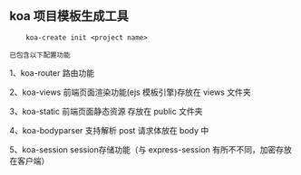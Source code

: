 
## koa 项目模板生成工具

```
    koa-create init <project name>
```
``
    已包含以下配置功能
``

1、koa-router 路由功能

2、koa-views 前端页面渲染功能(ejs 模板引擎)存放在 views 文件夹

3、koa-static 前端页面静态资源 存放在 public 文件夹

4、koa-bodyparser 支持解析 post 请求体放在 body 中

5、koa-session session存储功能（与 express-session 有所不不同，加密存放在客户端）